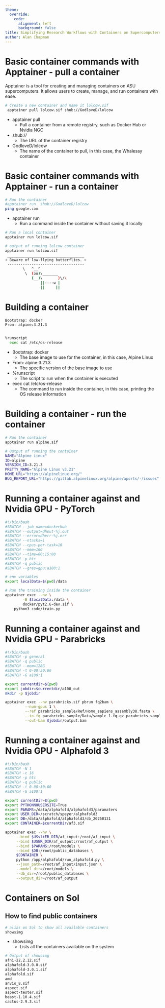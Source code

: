 ```yaml
---
theme:
  override:
    code:
      alignment: left
      background: false
title: Simplifying Research Workflows with Containers on Supercomputers
author: Alan Chapman
---
```


Basic container commands with Apptainer - pull a container
===

Apptainer is a tool for creating and managing containers on ASU supercomputers. It allows users to create, manage, and run containers with ease.

```bash
# Create a new container and name it lolcow.sif
 apptainer pull lolcow.sif shub://GodloveD/lolcow
```

* apptainer pull 
  - Pull a container from a remote registry, such as Docker Hub or Nvidia NGC
* shub://
    - The URL of the container registry
* GodloveD/lolcow
  - The name of the container to pull, in this case, the Whalesay container

<!-- end_slide -->

Basic container commands with Apptainer - run a container
===

```bash +exec
# Run the container
#apptainer run  shub://GodloveD/lolcow
ping google.com
```
* apptainer run
  - Run a command inside the container without saving it locally

```bash
# Run a local container
apptainer run lolcow.sif

# output of running lolcow container
apptainer run lolcow.sif
 ___________________________________
< Beware of low-flying butterflies. >
 -----------------------------------
        \   ^__^
         \  (oo)\_______
            (__)\       )\/\
                ||----w |
                ||     ||
```


<!-- end_slide -->

Building a container
===

```bash
Bootstrap: docker
From: alpine:3.21.3


%runscript
  exec cat /etc/os-release
```
* Bootstrap: docker
  - The base image to use for the container, in this case, Alpine Linux
* From: alpine:3.21.3
  - The specific version of the base image to use
* %runscript
  - The script to run when the container is executed
* exec cat /etc/os-release
  - The command to run inside the container, in this case, printing the OS release information


<!-- end_slide -->

Building a container - run the container
===
```bash
# Run the container
apptainer run alpine.sif
```

```bash 
# Output of running the container
NAME="Alpine Linux"
ID=alpine
VERSION_ID=3.21.3
PRETTY_NAME="Alpine Linux v3.21"
HOME_URL="https://alpinelinux.org/"
BUG_REPORT_URL="https://gitlab.alpinelinux.org/alpine/aports/-/issues"
```

<!-- end_slide -->

Running a container against and Nvidia GPU - PyTorch
===
 
```bash
#!/bin/bash
#SBATCH --job-name=dockerhub
#SBATCH --output=dhout-%j.out
#SBATCH --error=dherr-%j.err
#SBATCH --ntasks=1
#SBATCH --cpus-per-task=16
#SBATCH --mem=16G
#SBATCH --time=00:15:00
#SBATCH -p htc
#SBATCH -q public
#SBATCH --gres=gpu:a100:1

# env variables
export localData=$(pwd)/data

# Run the training inside the container
apptainer exec --nv \
        -B $localData:/data \
        docker/pyt2.6-dev.sif \
    python3 code/train.py
```

<!-- end_slide -->


Running a container against and Nvidia GPU - Parabricks
===


```bash
#!/bin/bash
#SBATCH -p general
#SBATCH -q public
#SBATCH --mem=128G
#SBATCH -t 0-00:30:00
#SBATCH -G a100:1

export currentdir=$(pwd)
export jobdir=$currentdir/a100_out
mkdir -p $jobdir

apptainer exec --nv parabricks.sif pbrun fq2bam \
         --num-gpus 1 \
         --ref parabricks_sample/Ref/Homo_sapiens_assembly38.fasta \
         --in-fq parabricks_sample/Data/sample_1.fq.gz parabricks_sample/Data/sample_2.fq.gz \
         --out-bam $jobdir/output.bam
```

<!-- end_slide -->


Running a container against and Nvidia GPU - Alphafold 3
===
```bash
#!/bin/bash
#SBATCH -N 1
#SBATCH -c 16
#SBATCH -p htc
#SBATCH -q public
#SBATCH -t 0-00:30:00
#SBATCH -G a100:1

export currentDir=$(pwd)
export PYTHONNOUSERSITE=True
export PARAMS=/data/alphafold/alphafold3/paramaters
export USER_DIR=/scratch/speyer/alphafold3
export DB=/data/alphafold/alphafold3/db_20250131
export CONTAINER=$currentDir/af3.sif

apptainer exec --nv \
     --bind $USsliER_DIR/af_input:/root/af_input \
     --bind $USER_DIR/af_output:/root/af_output \
     --bind $PARAMS:/root/models \
     --bind $DB:/root/public_databases \
     $CONTAINER \
     python /app/alphafold/run_alphafold.py \
     --json_path=/root/af_input/input.json \
     --model_dir=/root/models \
     --db_dir=/root/public_databases \
     --output_dir=/root/af_output
```

<!-- end_slide -->

Containers on Sol 
===

## How to find public containers
```bash
# alias on Sol to show all available containers
showsimg
```
* showsimg
  - Lists all the containers available on the system

```bash
# Output of showsimg
afni-22.2.12.sif
alphafold-3.0.0.sif
alphafold-3.0.1.sif
alphafold.sif
amd
anvio_8.sif
aspect.sif
aspect-tester.sif
beast-1.10.4.sif
cactus-2.9.3.sif
``` 

<!-- end_slide -->